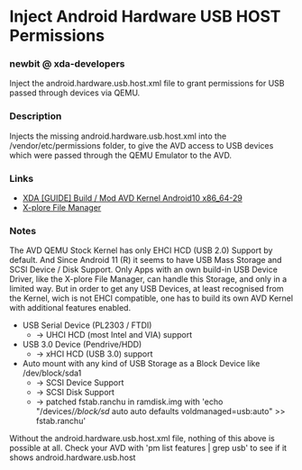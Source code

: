 # Inject Android Hardware USB HOST Permissions
### newbit @ xda-developers
Inject the android.hardware.usb.host.xml file to grant permissions for USB passed through devices via QEMU.

### Description
Injects the missing android.hardware.usb.host.xml into the /vendor/etc/permissions folder, to give the AVD
access to USB devices which were passed through the QEMU Emulator to the AVD.

### Links
* [XDA [GUIDE] Build / Mod AVD Kernel Android10 x86_64-29](https://forum.xda-developers.com/t/guide-build-mod-avd-kernel-android10-x86_64-29-root-magisk-usb-passthrough-linux.4212719/)
* [X-plore File Manager](https://play.google.com/store/apps/details?id=com.lonelycatgames.Xplore)

### Notes
The AVD QEMU Stock Kernel has only EHCI HCD (USB 2.0) Support by default.
And Since Android 11 (R) it seems to have USB Mass Storage and SCSI Device / Disk Support.
Only Apps with an own build-in USB Device Driver, like the X-plore File Manager, can handle
this Storage, and only in a limited way.
But in order to get any USB Devices, at least recognised from the Kernel,
wich is not EHCI compatible, one has to build its own AVD Kernel with additional features enabled.
* USB Serial Device (PL2303 / FTDI)
	* -> UHCI HCD (most Intel and VIA) support
* USB 3.0 Device (Pendrive/HDD)
	* -> xHCI HCD (USB 3.0) support
* Auto mount with any kind of USB Storage as a Block Device like /dev/block/sda1
	* -> SCSI Device Support
	* -> SCSI Disk Support
	* -> patched fstab.ranchu in ramdisk.img with 'echo "/devices/*/block/sd* auto auto defaults voldmanaged=usb:auto" >> fstab.ranchu' 

Without the android.hardware.usb.host.xml file, nothing of this above is possible at all.
Check your AVD with 'pm list features | grep usb' to see if it shows android.hardware.usb.host
